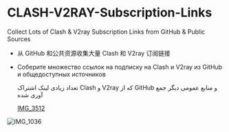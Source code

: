 # CLASH-V2RAY-Subscription-Links


Collect Lots of Clash & V2ray Subscription Links from GitHub & Public Sources  

*   从 GitHub 和公共资源收集大量 Clash 和 V2ray 订阅链接

*   Соберите множество ссылок на подписку на Clash и V2ray из GitHub и общедоступных источников

     تعداد زیادی لینک اشتراک   Clash و V2ray که از GitHub و منابع عمومی دیگر جمع آوری شده


      [IMG_3512](https://github.com/mermeroo/V2RAY-and-CLASH-Subscription-Links/assets/131429982/93d18070-a40e-496a-bf2c-7cc12cab9f91)  

![IMG_1036](https://github.com/mermeroo/CLASH-V2RAY-Subscriptions-Links/assets/131429982/03c80bef-0d7c-4740-b173-a7753c839674)


